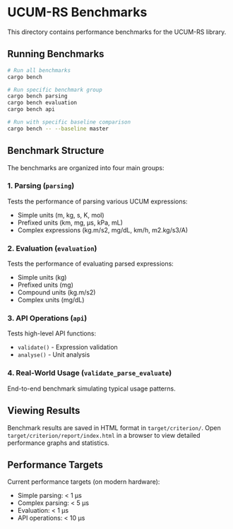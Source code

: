 # UCUM-RS Benchmarks

This directory contains performance benchmarks for the UCUM-RS library.

## Running Benchmarks

```bash
# Run all benchmarks
cargo bench

# Run specific benchmark group
cargo bench parsing
cargo bench evaluation
cargo bench api

# Run with specific baseline comparison
cargo bench -- --baseline master
```

## Benchmark Structure

The benchmarks are organized into four main groups:

### 1. Parsing (`parsing`)
Tests the performance of parsing various UCUM expressions:
- Simple units (m, kg, s, K, mol)
- Prefixed units (km, mg, µs, kPa, mL)
- Complex expressions (kg.m/s2, mg/dL, km/h, m2.kg/s3/A)

### 2. Evaluation (`evaluation`)
Tests the performance of evaluating parsed expressions:
- Simple units (kg)
- Prefixed units (mg)
- Compound units (kg.m/s2)
- Complex units (mg/dL)

### 3. API Operations (`api`)
Tests high-level API functions:
- `validate()` - Expression validation
- `analyse()` - Unit analysis

### 4. Real-World Usage (`validate_parse_evaluate`)
End-to-end benchmark simulating typical usage patterns.

## Viewing Results

Benchmark results are saved in HTML format in `target/criterion/`.
Open `target/criterion/report/index.html` in a browser to view detailed performance graphs and statistics.

## Performance Targets

Current performance targets (on modern hardware):
- Simple parsing: < 1 µs
- Complex parsing: < 5 µs
- Evaluation: < 1 µs
- API operations: < 10 µs